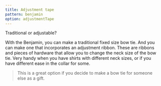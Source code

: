 ```yaml
---
title: Adjustment tape
pattern: benjamin
option: adjustmentTape
---
```


Traditional or adjustable?

With the Benjamin, you can make a traditional fixed size bow tie. And you can make one that incorporates an adjustment ribbon. These are ribbons and pieces of hardware that allow you to change the neck size of the bow tie. Very handy when you have shirts with different neck sizes, or if you have different ease in the collar for some.

> This is a great option if you decide to make a bow tie for someone else as a gift.